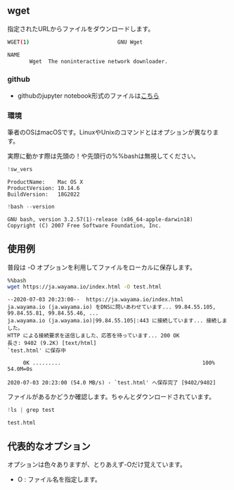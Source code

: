 
## wget
指定されたURLからファイルをダウンロードします。

```bash
WGET(1)                            GNU Wget          

NAME
       Wget  The noninteractive network downloader.
```

### github
- githubのjupyter notebook形式のファイルは[こちら](https://github.com/hiroshi0530/wa-src/blob/master/article/library/bash/wget/wget_nb.ipynb)

### 環境
筆者のOSはmacOSです。LinuxやUnixのコマンドとはオプションが異なります。

実際に動かす際は先頭の！や先頭行の%%bashは無視してください。


```python
!sw_vers
```

    ProductName:	Mac OS X
    ProductVersion:	10.14.6
    BuildVersion:	18G2022



```python
!bash --version
```

    GNU bash, version 3.2.57(1)-release (x86_64-apple-darwin18)
    Copyright (C) 2007 Free Software Foundation, Inc.


## 使用例
普段は -O オプションを利用してファイルをローカルに保存します。


```bash
%%bash
wget https://ja.wayama.io/index.html -O test.html
```

    --2020-07-03 20:23:00--  https://ja.wayama.io/index.html
    ja.wayama.io (ja.wayama.io) をDNSに問いあわせています... 99.84.55.105, 99.84.55.81, 99.84.55.46, ...
    ja.wayama.io (ja.wayama.io)|99.84.55.105|:443 に接続しています... 接続しました。
    HTTP による接続要求を送信しました、応答を待っています... 200 OK
    長さ: 9402 (9.2K) [text/html]
    `test.html' に保存中
    
         0K .........                                             100% 54.0M=0s
    
    2020-07-03 20:23:00 (54.0 MB/s) - `test.html' へ保存完了 [9402/9402]
    


ファイルがあるかどうか確認します。ちゃんとダウンロードされています。


```python
!ls | grep test
```

    test.html


## 代表的なオプション
オプションは色々ありますが、とりあえず-Oだけ覚えています。
- O : ファイル名を指定します。
